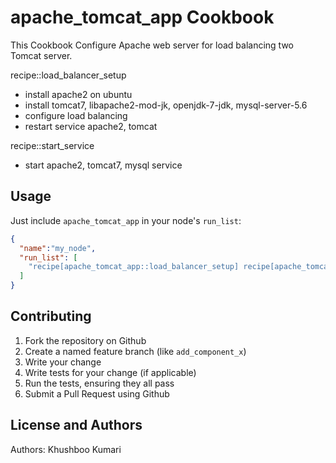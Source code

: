 apache_tomcat_app Cookbook
==========================
This Cookbook Configure Apache web server for load balancing two Tomcat server.

recipe::load_balancer_setup
- install apache2 on ubuntu
- install tomcat7, libapache2-mod-jk, openjdk-7-jdk, mysql-server-5.6
- configure load balancing
- restart service apache2, tomcat 

recipe::start_service
- start apache2, tomcat7, mysql service

Usage
-----
Just include `apache_tomcat_app` in your node's `run_list`:

```json
{
  "name":"my_node",
  "run_list": [
    "recipe[apache_tomcat_app::load_balancer_setup] recipe[apache_tomcat_app::start_service]"
  ]
}
```

Contributing
------------

1. Fork the repository on Github
2. Create a named feature branch (like `add_component_x`)
3. Write your change
4. Write tests for your change (if applicable)
5. Run the tests, ensuring they all pass
6. Submit a Pull Request using Github

License and Authors
-------------------
Authors: Khushboo Kumari
